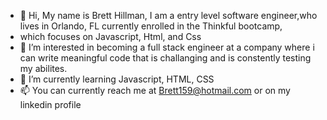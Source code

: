 - 👋 Hi, My name is Brett Hillman, I am a entry level software engineer,who lives in Orlando, FL currently enrolled in the Thinkful bootcamp,
-  which focuses on Javascript, Html, and Css
- 👀 I’m interested in becoming a full stack engineer at a company where i can write meaningful code that is challanging and is constently testing my abilites.
- 🌱 I’m currently learning Javascript, HTML, CSS
- 📫 You can currently reach me at Brett159@hotmail.com or on my linkedin profile


